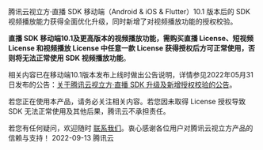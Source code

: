 腾讯云视立方·直播 SDK 移动端（Android & iOS & Flutter）10.1 版本后的 SDK 视频播放能力获得全面优化升级，同时新增了对视频播放功能的授权校验。

**直播 SDK 移动端10.1及更高版本的视频播放功能，需购买直播 License、短视频 License 和视频播放 License 中任意一款 License 获得授权后方可正常使用，否则将无法正常使用 SDK 视频播放功能**。

相关内容已在移动端10.1版本发布上线时做出公告说明，详情参见2022年05月31日发布的公告：[关于腾讯云视立方·直播 SDK 升级及新增授权校验的公告](https://cloud.tencent.com/document/product/454/74194)。

若您正在使用本产品，请务必关注相关内容。若您因未取得 License 授权导致 SDK 无法正常使用及其他后果，腾讯云不承担责任。

若您有任何疑问，欢迎随时 [联系我们](https://cloud.tencent.com/document/product/1449/56948)。衷心感谢各位用户对腾讯云视立方产品的信赖与支持！
2022-09-13
腾讯云
